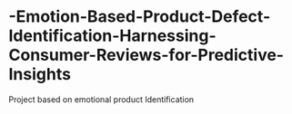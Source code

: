 # -Emotion-Based-Product-Defect-Identification-Harnessing-Consumer-Reviews-for-Predictive-Insights
Project based on emotional product Identification 
